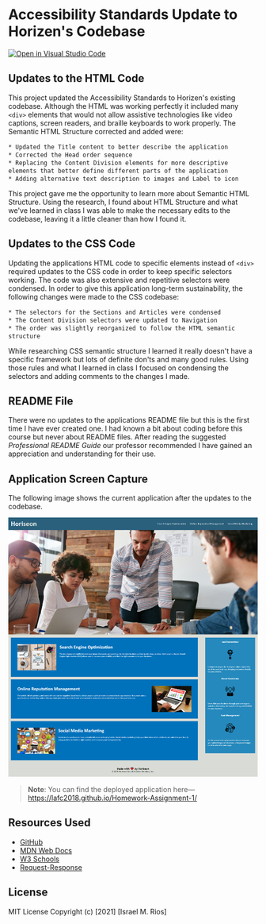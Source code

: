 # Accessibility Standards Update to Horizen's Codebase
 [![Open in Visual Studio Code](https://open.vscode.dev/badges/open-in-vscode.svg)](https://open.vscode.dev/microsoft/vscode)
 
## Updates to the **HTML** Code
This project updated the Accessibility Standards to Horizen's existing codebase. Although the HTML was working perfectly it included many `<div>` elements that would not allow assistive technologies like video captions, screen readers, and braille keyboards to work properly. The Semantic HTML Structure corrected and added were:

```
* Updated the Title content to better describe the application
* Corrected the Head order sequence
* Replacing the Content Division elements for more descriptive elements that better define different parts of the application
* Adding alternative text description to images and Label to icon
```

This project gave me the opportunity to learn more about Semantic HTML Structure. Using the research, I found about HTML Structure and what we've learned in class I was able to make the necessary edits to the codebase, leaving it a little cleaner than how I found it.

## Updates to the **CSS** Code
Updating the applications HTML code to specific elements instead of `<div>` required updates to the CSS code in order to keep specific selectors working. The code was also extensive and repetitive selectors were condensed. In order to give this application long-term sustainability, the following changes were made to the CSS codebase:

```
* The selectors for the Sections and Articles were condensed
* The Content Division selectors were updated to Navigation
* The order was slightly reorganized to follow the HTML semantic structure
```

While researching CSS semantic structure I learned it really doesn't have a specific framework but lots of definite don'ts and many good rules. Using those rules and what I learned in class I focused on condensing the selectors and adding comments to the changes I made.

## README File
There were no updates to the applications README file but this is the first time I have ever created one. I had known a bit about coding before this course but never about README files. After reading the suggested *Professional README Guide* our professor recommended I have gained an appreciation and understanding for their use.  

## Application Screen Capture
The following image shows the current application after the updates to the codebase.

![The Horiseon webpage still includes a navigation bar, a header image, and cards with text and images at the bottom of the page. It also includes the footer element.](./assets/images/application-after-html-css-edits.png)

> **Note**: You can find the deployed application here&mdash;https://lafc2018.github.io/Homework-Assignment-1/

## Resources Used
* [GitHub](http://github.com)
* [MDN Web Docs](https://developer.mozilla.org)
* [W3 Schools](https://www.w3schools.com/)
* [Request-Response](https://coding-boot-camp.github.io/full-stack/github/professional-readme-guide)

## License
MIT License
Copyright (c) [2021] [Israel M. Rios]